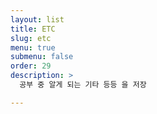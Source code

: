 ```yaml
---
layout: list
title: ETC
slug: etc
menu: true
submenu: false
order: 29
description: >
  공부 중 알게 되는 기타 등등 을 저장

---
```

